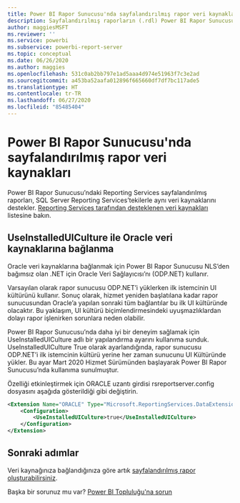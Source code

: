 ```yaml
---
title: Power BI Rapor Sunucusu'nda sayfalandırılmış rapor veri kaynakları
description: Sayfalandırılmış raporların (.rdl) Power BI Rapor Sunucusu’nda bağlanabileceği veri kaynakları hakkında bilgi edinin.
author: maggiesMSFT
ms.reviewer: ''
ms.service: powerbi
ms.subservice: powerbi-report-server
ms.topic: conceptual
ms.date: 06/26/2020
ms.author: maggies
ms.openlocfilehash: 531c0ab2bb797e1ad5aaa4d974e51963f7c3e2ad
ms.sourcegitcommit: a453ba52aafa012896f665660df7df7bc117ade5
ms.translationtype: HT
ms.contentlocale: tr-TR
ms.lasthandoff: 06/27/2020
ms.locfileid: "85485404"
---
```

# <a name="paginated-report-data-sources--in-power-bi-report-server"></a>Power BI Rapor Sunucusu'nda sayfalandırılmış rapor veri kaynakları
Power BI Rapor Sunucusu’ndaki Reporting Services sayfalandırılmış raporları, SQL Server Reporting Services’tekilerle aynı veri kaynaklarını destekler. [Reporting Services tarafından desteklenen veri kaynakları](https://docs.microsoft.com/sql/reporting-services/report-data/data-sources-supported-by-reporting-services-ssrs) listesine bakın.

## <a name="connect-to-oracle-data-sources-with-useinstalleduiculture"></a>UseInstalledUICulture ile Oracle veri kaynaklarına bağlanma

Oracle veri kaynaklarına bağlanmak için Power BI Rapor Sunucusu NLS’den bağımsız olan .NET için Oracle Veri Sağlayıcısı’nı (ODP.NET) kullanır.

Varsayılan olarak rapor sunucusu ODP.NET’i yüklerken ilk istemcinin UI kültürünü kullanır.  Sonuç olarak, hizmet yeniden başlatılana kadar rapor sunucusundan Oracle’a yapılan sonraki tüm bağlantılar bu ilk UI kültüründe olacaktır.  Bu yaklaşım, UI kültürü biçimlendirmesindeki uyuşmazlıklardan dolayı rapor işlenirken sorunlara neden olabilir.

Power BI Rapor Sunucusu’nda daha iyi bir deneyim sağlamak için UseInstalledUICulture adlı bir yapılandırma ayarını kullanıma sunduk. UseInstalledUICulture True olarak ayarlandığında, rapor sunucusu ODP.NET’i ilk istemcinin kültürü yerine her zaman sunucunu UI Kültüründe yükler.
Bu ayar Mart 2020 Hizmet Sürümünden başlayarak Power BI Rapor Sunucusu’nda kullanıma sunulmuştur.

Özelliği etkinleştirmek için ORACLE uzantı girdisi rsreportserver.config dosyasını aşağıda gösterildiği gibi değiştirin.
```xml
<Extension Name="ORACLE" Type="Microsoft.ReportingServices.DataExtensions.OracleClientConnectionWrapper,Microsoft.ReportingServices.DataExtensions">
    <Configuration>
        <UseInstalledUICulture>true</UseInstalledUICulture>
    </Configuration>
</Extension>
```

## <a name="next-steps"></a>Sonraki adımlar
Veri kaynağınıza bağlandığınıza göre artık [sayfalandırılmış rapor oluşturabilirsiniz](quickstart-create-paginated-report.md).  


Başka bir sorunuz mu var? [Power BI Topluluğu'na sorun](https://community.powerbi.com/)
